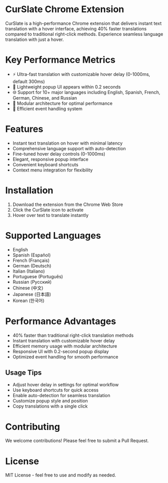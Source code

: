 # CurSlate Chrome Extension

CurSlate is a high-performance Chrome extension that delivers instant text translation with a hover interface, achieving 40% faster translations compared to traditional right-click methods. Experience seamless language translation with just a hover.

# Key Performance Metrics

- ⚡ Ultra-fast translation with customizable hover delay (0-1000ms, default 300ms)
- 🚀 Lightweight popup UI appears within 0.2 seconds
- 🌐 Support for 10+ major languages including English, Spanish, French, German, Chinese, and Russian
- 💪 Modular architecture for optimal performance
- 🎯 Efficient event handling system

# Features

- Instant text translation on hover with minimal latency
- Comprehensive language support with auto-detection
- Fine-tuned hover delay controls (0-1000ms)
- Elegant, responsive popup interface
- Convenient keyboard shortcuts
- Context menu integration for flexibility

# Installation

1. Download the extension from the Chrome Web Store
2. Click the CurSlate icon to activate
3. Hover over text to translate instantly

# Supported Languages

- English
- Spanish (Español)
- French (Français)
- German (Deutsch)
- Italian (Italiano)
- Portuguese (Português)
- Russian (Русский)
- Chinese (中文)
- Japanese (日本語)
- Korean (한국어)

# Performance Advantages

- 40% faster than traditional right-click translation methods
- Instant translation with customizable hover delay
- Efficient memory usage with modular architecture
- Responsive UI with 0.2-second popup display
- Optimized event handling for smooth performance

## Usage Tips

- Adjust hover delay in settings for optimal workflow
- Use keyboard shortcuts for quick access
- Enable auto-detection for seamless translation
- Customize popup style and position
- Copy translations with a single click

# Contributing

We welcome contributions! Please feel free to submit a Pull Request.

# License

MIT License - feel free to use and modify as needed.